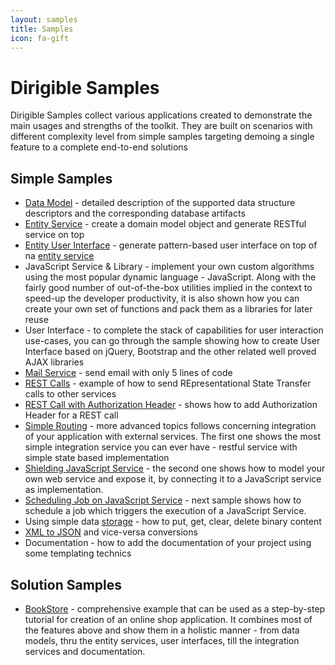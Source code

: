 ```yaml
---
layout: samples
title: Samples
icon: fa-gift
---
```


Dirigible Samples
===

Dirigible Samples collect various applications created to demonstrate the main usages and strengths of the toolkit.
They are built on scenarios with different complexity level from simple samples targeting demoing a single feature to a complete end-to-end solutions

Simple Samples
---

* [Data Model](data_model.html) - detailed description of the supported data structure descriptors and the corresponding database artifacts
* [Entity Service](entity_service.html) - create a domain model object and generate RESTful service on top
* [Entity User Interface](entity_ui.html) - generate pattern-based user interface on top of na [entity service](entity_service.html)
* JavaScript Service & Library - implement your own custom algorithms using the most popular dynamic language - JavaScript. Along with the fairly good number of out-of-the-box utilities implied in the context to speed-up the developer productivity, it is also shown how you can create your own set of functions and pack them as a libraries for later reuse
* User Interface - to complete the stack of capabilities for user interaction use-cases, you can go through the sample showing how to create User Interface based on jQuery, Bootstrap and the other related well proved AJAX libraries
* [Mail Service](mail_service.html) - send email with only 5 lines of code
* [REST Calls](rest_calls.html) - example of how to send REpresentational State Transfer calls to other services
* [REST Call with Authorization Header](rest_calls_auth.html) - shows how to add Authorization Header for a REST call 
* [Simple Routing](simple_routing.html) - more advanced topics follows concerning integration of your application with external services. The first one shows the most simple integration service you can ever have - restful service with simple state based implementation
* [Shielding JavaScript Service](shielding_js.html) - the second one shows how to model your own web service and expose it, by connecting it to a JavaScript service as implementation.
* [Scheduling Job on JavaScript Service](scheduled_job.html) - next sample shows how to schedule a job which triggers the execution of a JavaScript Service.
* Using simple data [storage](storage.html) - how to put, get, clear, delete binary content 
* [XML to JSON](xml.html) and vice-versa conversions
* Documentation - how to add the documentation of your project using some templating technics

Solution Samples
---

* [BookStore](bookstore.html) - comprehensive example that can be used as a step-by-step tutorial for creation of an online shop application. It combines most of the features above and show them in a holistic manner - from data models, thru the entity services, user interfaces, till the integration services and documentation.
